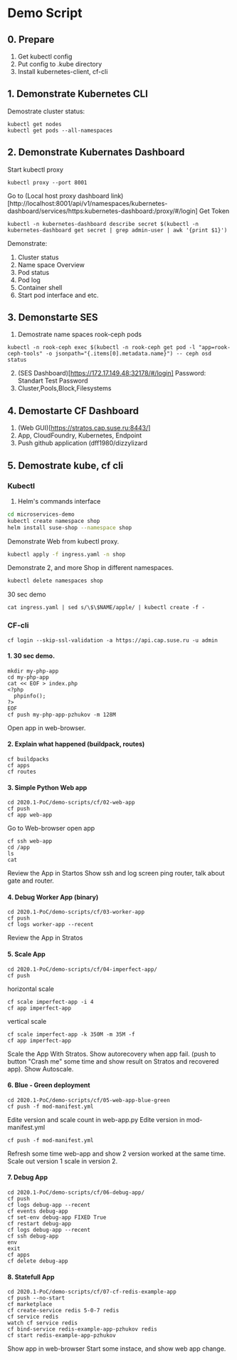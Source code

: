 # Demo Script
## 0. Prepare

1. Get kubectl config
2. Put config to .kube directory
3. Install kubernetes-client, cf-cli

## 1. Demonstrate Kubernetes CLI
Demostrate cluster status:
```
kubectl get nodes
kubectl get pods --all-namespaces
```
## 2. Demonstrate Kubernates Dashboard
Start kubectl proxy
```
kubectl proxy --port 8001
```
Go to (Local host proxy dashboard link)[http://localhost:8001/api/v1/namespaces/kubernetes-dashboard/services/https:kubernetes-dashboard:/proxy/#/login]
Get Token
```
kubectl -n kubernetes-dashboard describe secret $(kubectl -n kubernetes-dashboard get secret | grep admin-user | awk '{print $1}')
```
Demonstrate:
1. Cluster status
2. Name space Overview
3. Pod status
4. Pod log
5. Container shell
6. Start pod interface and etc.

## 3. Demonstarte SES

1. Demostrate name spaces rook-ceph pods
```
kubectl -n rook-ceph exec $(kubectl -n rook-ceph get pod -l "app=rook-ceph-tools" -o jsonpath="{.items[0].metadata.name}") -- ceph osd status
```
2. (SES Dashboard)[https://172.17.149.48:32178/#/login] Password: Standart Test Password
3. Cluster,Pools,Block,Filesystems

## 4. Demostarte CF Dashboard
1. (Web GUI)[https://stratos.cap.suse.ru:8443/]
2. App, CloudFoundry, Kubernetes, Endpoint
3. Push github application (dff1980/dizzylizard

## 5. Demostrate kube, cf cli
### Kubectl
1. Helm's commands interface
```bash
cd microservices-demo
kubectl create namespace shop
helm install suse-shop --namespace shop
```
Demonstrate Web from kubectl proxy.
```bash
kubectl apply -f ingress.yaml -n shop
```
Demonstrate 2, and more Shop in different namespaces.
```bash
kubectl delete namespaces shop
```
30 sec demo
```
cat ingress.yaml | sed s/\$\$NAME/apple/ | kubectl create -f -
```
### CF-cli
```
cf login --skip-ssl-validation -a https://api.cap.suse.ru -u admin
```
#### 1. 30 sec demo.
```
mkdir my-php-app
cd my-php-app
cat << EOF > index.php
<?php
  phpinfo();
?> 
EOF
cf push my-php-app-pzhukov -m 128M
``` 
Open app in web-browser.
#### 2. Explain what happened (buildpack, routes)
```
cf buildpacks
cf apps
cf routes
```
#### 3. Simple Python Web app
```
cd 2020.1-PoC/demo-scripts/cf/02-web-app
cf push
cf app web-app
```
Go to Web-browser open app
```
cf ssh web-app
cd /app
ls
cat 
```
Review the App in Startos
Show ssh and log screen
ping router, talk about gate and router.
#### 4. Debug Worker App (binary)
```
cd 2020.1-PoC/demo-scripts/cf/03-worker-app
cf push
cf logs worker-app --recent 
```
Review the App in Stratos
#### 5. Scale App
```
cd 2020.1-PoC/demo-scripts/cf/04-imperfect-app/
cf push
```
horizontal scale
```
cf scale imperfect-app -i 4
cf app imperfect-app
```
vertical scale
```
cf scale imperfect-app -k 350M -m 35M -f
cf app imperfect-app
```
Scale the App With Stratos.
Show autorecovery when app fail. (push to button "Crash me" some time and show result on Stratos and recovered app).
Show Autoscale.
#### 6. Blue - Green deployment
```
cd 2020.1-PoC/demo-scripts/cf/05-web-app-blue-green
cf push -f mod-manifest.yml
```
Edite version and scale count in web-app.py
Edite version in mod-manifest.yml
```
cf push -f mod-manifest.yml
```
Refresh some time web-app and show 2 version worked at the same time.
Scale out version 1 scale in version 2.
#### 7. Debug App
```
cd 2020.1-PoC/demo-scripts/cf/06-debug-app/
cf push
cf logs debug-app --recent
cf events debug-app
cf set-env debug-app FIXED True
cf restart debug-app
cf logs debug-app --recent
cf ssh debug-app
env
exit
cf apps
cf delete debug-app
```
#### 8. Statefull App
```
cd 2020.1-PoC/demo-scripts/cf/07-cf-redis-example-app
cf push --no-start
cf marketplace
cf create-service redis 5-0-7 redis
cf service redis
watch cf service redis
cf bind-service redis-example-app-pzhukov redis
cf start redis-example-app-pzhukov
```
Show app in web-browser
Start some instace, and show web app change.
